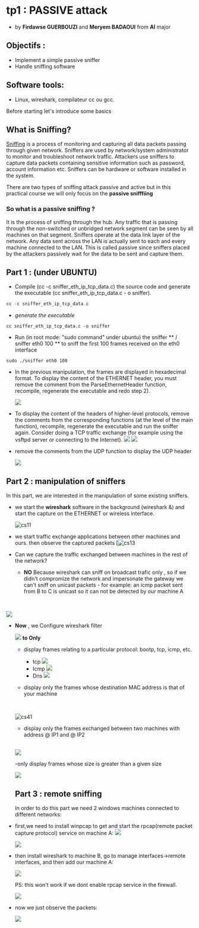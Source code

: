 # tp1 :  PASSIVE attack  

* by **Firdawse GUERBOUZI**  and **Meryem BADAOUI** from **AI** major 
  
## Objectifs :
- Implement a simple passive sniffer 
- Handle sniffing software

##  Software tools:
-   Linux, wireshark, compilateur cc ou gcc.  

Before  starting let's introduce some basics  

## What is Sniffing?

[Sniffing](https://www.greycampus.com/blog/information-security/what-is-a-sniffing-attack-and-how-can-you-defend-it)  is a process of monitoring and capturing all data packets passing through given network. Sniffers are used by network/system administrator to monitor and troubleshoot network traffic. Attackers use sniffers to capture data packets containing sensitive information such as password, account information etc. Sniffers can be hardware or software installed in the system.

There are two types of sniffing attack passive and active  but in this practical course we will only focus on the **passive snifffiing**

### So what is a passive sniffing ?

It is the process of sniffing through the hub. Any traffic that is passing through the non-switched or unbridged network segment can be seen by all machines on that segment. Sniffers operate at the data link layer of the network. Any data sent across the LAN is actually sent to each and every machine connected to the LAN. This is called passive since sniffers placed by the attackers passively wait for the data to be sent and capture them.



## Part 1 : (under UBUNTU)

- Compile (cc -c sniffer_eth_ip_tcp_data.c) the source code and generate the executable (cc sniffer_eth_ip_tcp_data.c - o sniffer).
``` c++
cc -c sniffer_eth_ip_tcp_data.c
```
* _generate the executable_

```
cc sniffer_eth_ip_tcp_data.c -o sniffer
```

-    Run (in root mode: "sudo command" under ubuntu) the sniffer ** / sniffer eth0 100 ** to sniff the first 100 frames received on the eth0 interface

```
sudo ./sniffer eth0 100
```


-   In the previous manipulation, the frames are displayed in hexadecimal format. To display the content of the ETHERNET header, you must remove the comment from the ParseEthernetHeader function, recompile, regenerate the executable and redo step 2).

     ![](10.png)

- To display the content of the headers of higher-level protocols, remove the comments from the corresponding functions (at the level of the main function), recompile, regenerate the executable and run the sniffer again. Consider doing a TCP traffic exchange (for example using the vsftpd server or connecting to the Internet).
![](11.png)  ![](12.png)

-   remove the comments from the UDP  function to display the  UDP header 

    
    ![](13.png)

## Part 2 : manipulation of sniffers

In this part, we are interested in the manipulation of some existing sniffers.

-  we  start the **wireshark** software in the background (wireshark &) and start the capture on the ETHERNET or wireless interface.

    ![cs11](https://user-images.githubusercontent.com/85891554/146661790-4b9ea5bc-edcb-4a41-a575-541e10c714b0.png) [](https://user-images.githubusercontent.com/85891554/146661794-390beed0-1f59-402e-bb7c-0d4320299593.png)

- we start traffic exchange applications between other machines and ours. then observe the captured packets
[![cs13](https://user-images.githubusercontent.com/85891554/146661798-91cf5687-829a-4c72-8e10-4d093bcaabbd.png)

- Can we capture the traffic exchanged between machines in the rest of the network?
    -   **NO** Because wireshark can sniff on broadcast trafic only , so if we didn't compromize the network and impersonate the gateway we can't sniff on unicast packets
      -   for example: an icmp packet sent from B to C is unicast so it can not be detected by our machine A    

</br>

   ![](3.PNG)

-   **Now** , we Configure wireshark filter   

    ![](2.PNG)
    **to  Only**
    -  display frames relating to a particular protocol: bootp, tcp, icmp, etc.  

       * tcp 
      ![](6.PNG)
       * Icmp
      ![](4.PNG)
       * Dns
      ![](5.PNG)

    

    
    - display only the frames whose destination MAC address is that of your machine  
    </br>

    
    ![cs41](7.PNG)
    
    -   display only the frames exchanged between two machines with address @ IP1 and @ IP2  
     </br>
    
    ![](1.PNG)

    
    -only display frames whose size is greater than a given size 
     </br>
    
    ![](9.PNG)
    ## Part 3 : remote sniffing
    In order to do this part we need 2 windows machines connected to different networks:  
    
* first,we need to install winpcap to get and start the rpcap(remote packet capture protocol) service on machine A:
  ![](rpcapins.PNG)  

  ![](rpcapstart.PNG)
* then install wireshark to machine B, go to manage interfaces->remote interfaces, and then add our machine A:  
    
  ![](interfaceconf.PNG)  

     PS: this won't work if we dont enable rpcap service in the firewall.
        
  ![](firewallconf.PNG)
        
* now we just observe the packets:
      
   ![](packets.PNG)

